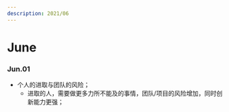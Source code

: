 ```yaml
---
description: 2021/06
---
```


# June

### Jun.01

* 个人的进取与团队的风险；
  * 进取的人，需要做更多力所不能及的事情，团队/项目的风险增加，同时创新能力更强；

